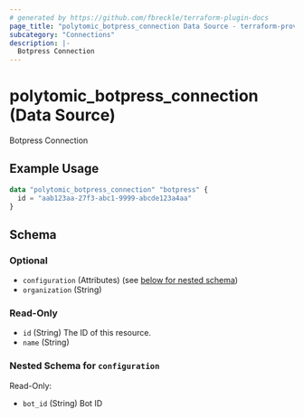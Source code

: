 ```yaml
---
# generated by https://github.com/fbreckle/terraform-plugin-docs
page_title: "polytomic_botpress_connection Data Source - terraform-provider-polytomic"
subcategory: "Connections"
description: |-
  Botpress Connection
---
```


# polytomic_botpress_connection (Data Source)

Botpress Connection

## Example Usage

```terraform
data "polytomic_botpress_connection" "botpress" {
  id = "aab123aa-27f3-abc1-9999-abcde123a4aa"
}
```

<!-- schema generated by tfplugindocs -->
## Schema

### Optional

- `configuration` (Attributes) (see [below for nested schema](#nestedatt--configuration))
- `organization` (String)

### Read-Only

- `id` (String) The ID of this resource.
- `name` (String)

<a id="nestedatt--configuration"></a>
### Nested Schema for `configuration`

Read-Only:

- `bot_id` (String) Bot ID


